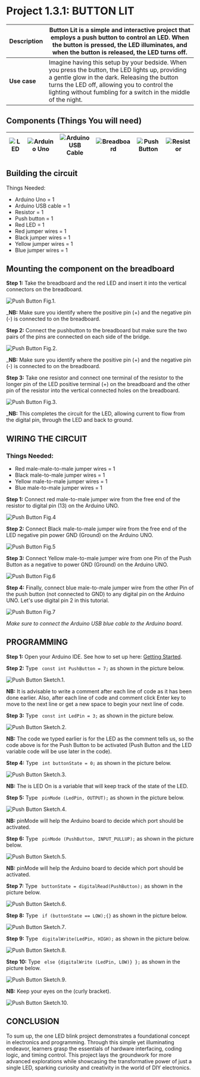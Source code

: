 # Project 1.3.1: BUTTON LIT

| **Description** | Button Lit is a simple and interactive project that employs a push button to control an LED. When the button is pressed, the LED illuminates, and when the button is released, the LED turns off. |
|------------------|----------------------------------------------------------------|
| **Use case**     | Imagine having this setup by your bedside. When you press the button, the LED lights up, providing a gentle glow in the dark. Releasing the button turns the LED off, allowing you to control the lighting without fumbling for a switch in the middle of the night. |

## Components (Things You will need)

| ![LED](../../assets/components/leds.webp) | ![Arduino Uno](../../assets/components/arduino.webp) | ![Arduino USB Cable](../../assets/components/usbcable.webp) | ![Breadboard](../../assets/components/breadboard.webp) |![Push Button](../../assets/components/pushbutton.webp) |![Resistor](../../assets/components/resistors.webp) |
|-------------------------|-------------------------|-------------------------|-------------------------|-------------------------|-------------------------|

## Building the circuit

Things Needed:

- Arduino Uno = 1
-	Arduino USB cable = 1
-	Resistor = 1
-	Push button = 1
-	Red LED = 1
-	Red jumper wires = 1
-	Black jumper wires = 1
-	Yellow jumper wires = 1
-	Blue jumper wires = 1



## Mounting the component on the breadboard

**Step 1:** Take the breadboard and the red LED and insert it into the vertical connectors on the breadboard.

![Push Button Fig.1](../../assets/1.0/Push_Button/Push_Button_One_LED/Push_Button_Fig.1.webp).

_**NB:** Make sure you identify where the positive pin (+) and the negative pin (-) is connected to on the breadboard. 

**Step 2:** Connect the pushbutton to the breadboard but make sure the two pairs of the pins are connected on each side of the bridge.

![Push Button Fig.2](../../assets/1.0/Push_Button/Push_Button_One_LED/Push_Button_Fig.2.webp).

_**NB:** Make sure you identify where the positive pin (+) and the negative pin (-) is connected to on the breadboard.

**Step 3:** Take one resistor and connect one terminal of the resistor to the longer pin of the LED positive terminal (+) on the breadboard and the other pin of the resistor into the vertical connected holes on the breadboard.

![Push Button Fig.3](../../assets/1.0/Push_Button/Push_Button_One_LED/Push_Button_Fig.3.webp).

_**NB:** This completes the circuit for the LED, allowing current to flow from the digital pin, through the LED and back to ground.

## WIRING THE CIRCUIT

### Things Needed:

- Red male-male-to-male jumper wires = 1
- Black male-to-male jumper wires = 1
- Yellow male-to-male jumper wires = 1
- Blue male-to-male jumper wires = 1


**Step 1:** Connect red male-to-male jumper wire from the free end of the resistor to digital pin (13) on the Arduino UNO.


![Push Button Fig.4](../../assets/1.0/Push_Button/Push_Button_One_LED/Push_Button_Fig.4.webp)

**Step 2:** Connect Black male-to-male jumper wire from the free end of the LED negative pin power GND (Ground) on the Arduino UNO.

![Push Button Fig.5](../../assets/1.0/Push_Button/Push_Button_One_LED/Push_Button_Fig.5.webp)

**Step 3:** Connect Yellow male-to-male jumper wire from one Pin of the Push Button as a negative to power GND (Ground) on the Arduino UNO.

![Push Button Fig.6](../../assets/1.0/Push_Button/Push_Button_One_LED/Push_Button_Fig.6.webp)

**Step 4:** Finally, connect blue male-to-male jumper wire from the other Pin of the push button (not connected to GND) to any digital pin on the Arduino UNO. Let's use digital pin 2 in this tutorial.

![Push Button Fig.7](../../assets/1.0/Push_Button/Push_Button_One_LED/Push_Button_Fig.7.webp)

_Make sure to connect the Arduino USB blue cable to the Arduino board_.


## PROGRAMMING

**Step 1:** Open your Arduino IDE. See how to set up here: [Getting Started](../../getting-started/overview.md).

**Step 2:** Type ``` const int PushButton = 7;``` as shown in the picture below.

![Push Button Sketch.1](../../assets/1.0/Push_Button/Push_Button_One_LED/Push_Button_Sketch.1.webp).

**NB:** It is advisable to write a comment after each line of code as it has been done earlier.
Also, after each line of code and comment click Enter key to move to the next line or get a new space to begin your next line of code.

**Step 3:** Type ``` const int LedPin = 3;``` as shown in the picture below.

![Push Button Sketch.2](../../assets/1.0/Push_Button/Push_Button_One_LED/Push_Button_Sketch.2.webp).

**NB:** The code we typed earlier is for the LED as the comment tells us, so the code above is for the Push Button to be activated (Push Button and the LED variable code will be use later in the code).

**Step 4:** Type ``` int buttonState = 0;``` as shown in the picture below.

![Push Button Sketch.3](../../assets/1.0/Push_Button/Push_Button_One_LED/Push_Button_Sketch.3.webp).

**NB:** The is LED On is a variable that will keep track of the state of the LED.

**Step 5:** Type ``` pinMode (LedPin, OUTPUT);``` as shown in the picture below.

![Push Button Sketch.4](../../assets/1.0/Push_Button/Push_Button_One_LED/Push_Button_Sketch.4.webp).

**NB:** pinMode will help the Arduino board to decide which port should be activated.

**Step 6:** Type ``` pinMode (PushButton, INPUT_PULLUP);``` as shown in the picture below.

![Push Button Sketch.5](../../assets/1.0/Push_Button/Push_Button_One_LED/Push_Button_Sketch.5.webp).

**NB:** pinMode will help the Arduino board to decide which port should be activated.

**Step 7:** Type ``` buttonState = digitalRead(PushButton);``` as shown in the picture below.

![Push Button Sketch.6](../../assets/1.0/Push_Button/Push_Button_One_LED/Push_Button_Sketch.6.webp).

**Step 8:** Type ``` if (buttonState == LOW);{}``` as shown in the picture below.

![Push Button Sketch.7](../../assets/1.0/Push_Button/Push_Button_One_LED/Push_Button_Sketch.7.webp).

**Step 9:** Type ``` digitalWrite(LedPin, HIGH);``` as shown in the picture below.

![Push Button Sketch.8](../../assets/1.0/Push_Button/Push_Button_One_LED/Push_Button_Sketch.8.webp).

**Step 10:** Type ``` else {digitalWrite (LedPin, LOW)} };``` as shown in the picture below.

![Push Button Sketch.9](../../assets/1.0/Push_Button/Push_Button_One_LED/Push_Button_Sketch.9.webp).

**NB:** Keep your eyes on the (curly bracket).

![Push Button Sketch.10](../../assets/1.0/Push_Button/Push_Button_One_LED/Push_Button_Sketch.10.webp).


## CONCLUSION
To sum up, the one LED blink project demonstrates a foundational concept in electronics and programming. Through this simple yet illuminating endeavor, learners grasp the essentials of hardware interfacing, coding logic, and timing control. This project lays the groundwork for more advanced explorations while showcasing the transformative power of just a single LED, sparking curiosity and creativity in the world of DIY electronics.
